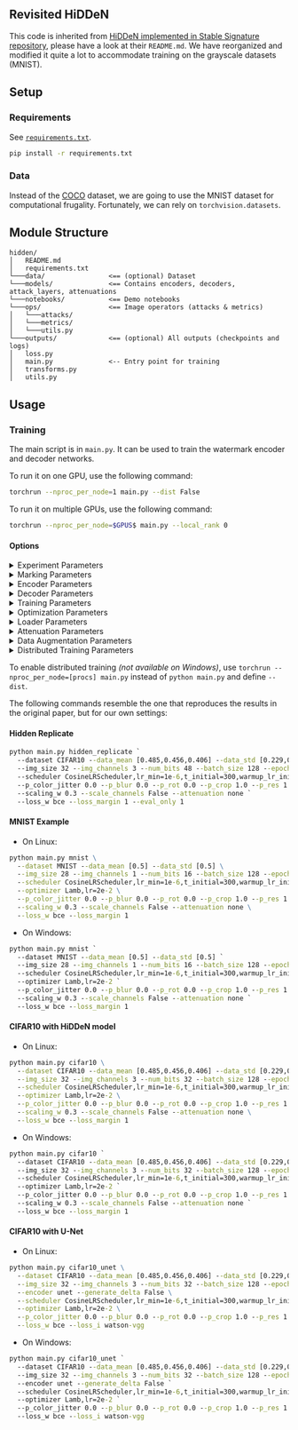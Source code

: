 Revisited HiDDeN
------

This code is inherited from
[HiDDeN implemented in Stable Signature repository](https://github.com/facebookresearch/stable_signature/tree/main/hidden),
please have a look at their `README.md`.
We have reorganized and modified it quite a lot to accommodate training on the grayscale datasets (MNIST).

## Setup

### Requirements

See [`requirements.txt`](requirements.txt).

```cmd
pip install -r requirements.txt
```

### Data

Instead of the [COCO](https://cocodataset.org/) dataset, we are going to use the MNIST dataset for
computational frugality.
Fortunately, we can rely on `torchvision.datasets`.

## Module Structure

```
hidden/
│   README.md
│   requirements.txt
└───data/                <== (optional) Dataset
└───models/              <== Contains encoders, decoders, attack_layers, attenuations
└───notebooks/           <== Demo notebooks
└───ops/                 <== Image operators (attacks & metrics)
│   └───attacks/
│   └───metrics/
│   └───utils.py
└───outputs/             <== (optional) All outputs (checkpoints and logs)
│   loss.py
│   main.py              <-- Entry point for training
│   transforms.py
│   utils.py
```

## Usage

### Training

The main script is in `main.py`. It can be used to train the watermark encoder and decoder networks.

To run it on one GPU, use the following command:

```bash
torchrun --nproc_per_node=1 main.py --dist False
```

To run it on multiple GPUs, use the following command:

```bash
torchrun --nproc_per_node=$GPUS$ main.py --local_rank 0
```

#### Options

<details>
<summary><span style="font-weight: normal;">Experiment Parameters</span></summary>

- `exp`: Name of the experiment.
- `--dataset`: Named dataset in `torchvision.datasets`. Default: None
- `--data_dir`: Path to the directory to download the dataset if `--dataset` is defined. Default: "data"
- `--train_dir`: Path to the directory containing the training data. Default: "data/coco/train"
- `--val_dir`: Path to the directory containing the validation data. Default: "data/coco/val"
- `--output_dir`: Output directory for logs and images. Default: "outputs"
- `--data_mean`: Data mean for normalization. Default: None (inferred)
- `--data_std`: Data std for normalization. Default: None (inferred)
- `--verbose`: Verbosity level for output during training. Default: 1
- `--seed`: Random seed. Default: 0

</details>

<details>
<summary><span style="font-weight: normal;">Marking Parameters</span></summary>

- `--num_bits`: Number of bits in the watermark. Default: 32
- `--redundancy`: Redundancy of the watermark in the decoder (the output is bit is the sum of redundancy bits). Default:
  1
- `--img_size`: Image size during training. Having a fixed image size during training improves efficiency thanks to
  batching. The network can generalize (to a certain extent) to arbitrary resolution at test time. Default: 128
- `--img_channels`: Image channels. Default: None (inferred)

</details>

<details>
<summary><span style="font-weight: normal;">Encoder Parameters</span></summary>

- `--encoder`: Encoder type (e.g., "hidden", "dvmark", "vit"). Default: "hidden"
- `--encoder_depth`: Number of blocks in the encoder. Default: 4
- `--encoder_channels`: Number of channels in the encoder. Default: 64
- `--use_tanh`: Use tanh scaling. Default: True
- `--generate_delta`: Generate permutation delta instead of watermarked image directly. Default: True

</details>

<details>
<summary><span style="font-weight: normal;">Decoder Parameters</span></summary>

- `--decoder`: Decoder type (e.g., "hidden"). Default: "hidden"
- `--decoder_depth`: Number of blocks in the decoder. Default: 8
- `--decoder_channels`: Number of channels in the decoder. Default: 64

</details>

<details>
<summary><span style="font-weight: normal;">Training Parameters</span></summary>

- `--bn_momentum`: Momentum of the batch normalization layer. Default: 0.01
- `--eval_freq`: Frequency of evaluation during training (in epochs). Default: 10
- `--saveckp_freq`: Frequency of saving checkpoints (in epochs). Default: 100
- `--saveimg_freq`: Frequency of saving images (in epochs). Default: 10
- `--resume_from`: Checkpoint path to resume training from.
- `--scaling_w`: Scaling of the watermark signal. Default: 1.0
- `--scaling_i`: Scaling of the original image. Default: 1.0

</details>

<details>
<summary><span style="font-weight: normal;">Optimization Parameters</span></summary>

- `--epochs`: Number of epochs for optimization. Default: 400
- `--optimizer`: Optimizer to use (e.g., "Adam"). Default: "Adam"
- `--scheduler`: Learning rate scheduler to use (ex: "
  CosineLRScheduler,lr_min=1e-6,t_initial=400,warmup_lr_init=1e-6,warmup_t=5"). Default: None
- `--lambda_w`: Weight of the watermark loss. Default: 1.0
- `--lambda_i`: Weight of the image loss. Default: 0.0
- `--loss_margin`: Margin of the Hinge loss or temperature of the sigmoid of the BCE loss. Default: 1.0
- `--loss_w`: Loss type for watermark loss ("bce" or "cossim"). Default: "bce"
- `--loss_i`: Loss type for image loss ("mse" or "l1"). Default: "mse"

</details>

<details>
<summary><span style="font-weight: normal;">Loader Parameters</span></summary>

- `--batch_size`: Batch size for training. Default: 16
- `--batch_size_eval`: Batch size for evaluation. Default: 64
- `--workers`: Number of workers for data loading. Default: 8

</details>

<details>
<summary><span style="font-weight: normal;">Attenuation Parameters</span></summary>

Additonally, the codebase allows to train with a just noticeable difference map (JND) to attenuate the watermark signal
in the perceptually sensitive regions of the image.
This can also be added at test time only, at the cost of some accuracy.

- `--attenuation`: Attenuation type. Default: None
- `--scale_channels`: Use channel scaling. Default: False

</details>

<details>
<summary><span style="font-weight: normal;">Data Augmentation Parameters</span></summary>

- `--data_augmentation`: Type of data augmentation to use at marking time ("combined", "kornia", "none"). Default: "
  combined"
- `--p_crop`: Probability of the crop augmentation. Default: 0.5
- `--p_res`: Probability of the resize augmentation. Default: 0.5
- `--p_blur`: Probability of the blur augmentation. Default: 0.5
- `--p_jpeg`: Probability of the JPEG compression augmentation. Default: 0.5
- `--p_rot`: Probability of the rotation augmentation. Default: 0.5
- `--p_color_jitter`: Probability of the color jitter augmentation. Default: 0.5

</details>

<details>
<summary><span style="font-weight: normal;">Distributed Training Parameters</span></summary>

- `--debug_slurm`: Enable debugging for SLURM.
- `--local_rank`: Local rank for distributed training. Default: -1
- `--master_port`: Port for the master process. Default: -1
- `--dist`: Enable distributed training. Default: False
- `--device`: Device to train on if distributed training is disabled. Default: cuda:0

</details>

To enable distributed training _(not available on Windows)_, use `torchrun --nproc_per_node=[procs] main.py`
instead of `python main.py` and define `--dist`.

The following commands resemble the one that reproduces the results in the original paper, but for our own settings:

#### Hidden Replicate
```cmd
python main.py hidden_replicate `
  --dataset CIFAR10 --data_mean [0.485,0.456,0.406] --data_std [0.229,0.224,0.225] `
  --img_size 32 --img_channels 3 --num_bits 48 --batch_size 128 --epochs 300 --eval_freq 10 `
  --scheduler CosineLRScheduler,lr_min=1e-6,t_initial=300,warmup_lr_init=1e-6,warmup_t=5  --optimizer Lamb,lr=2e-2 `
  --p_color_jitter 0.0 --p_blur 0.0 --p_rot 0.0 --p_crop 1.0 --p_res 1.0 --p_jpeg 1.0 `
  --scaling_w 0.3 --scale_channels False --attenuation none `
  --loss_w bce --loss_margin 1 --eval_only 1
```

#### MNIST Example

- On Linux:
```cmd
python main.py mnist \
  --dataset MNIST --data_mean [0.5] --data_std [0.5] \
  --img_size 28 --img_channels 1 --num_bits 16 --batch_size 128 --epochs 150 --eval_freq 10 \
  --scheduler CosineLRScheduler,lr_min=1e-6,t_initial=300,warmup_lr_init=1e-6,warmup_t=5 \
  --optimizer Lamb,lr=2e-2 \
  --p_color_jitter 0.0 --p_blur 0.0 --p_rot 0.0 --p_crop 1.0 --p_res 1.0 --p_jpeg 1.0 \
  --scaling_w 0.3 --scale_channels False --attenuation none \
  --loss_w bce --loss_margin 1
```
- On Windows:
```cmd
python main.py mnist `
  --dataset MNIST --data_mean [0.5] --data_std [0.5] `
  --img_size 28 --img_channels 1 --num_bits 16 --batch_size 128 --epochs 150 --eval_freq 10 `
  --scheduler CosineLRScheduler,lr_min=1e-6,t_initial=300,warmup_lr_init=1e-6,warmup_t=5 `
  --optimizer Lamb,lr=2e-2 `
  --p_color_jitter 0.0 --p_blur 0.0 --p_rot 0.0 --p_crop 1.0 --p_res 1.0 --p_jpeg 1.0 `
  --scaling_w 0.3 --scale_channels False --attenuation none `
  --loss_w bce --loss_margin 1
```

#### CIFAR10 with HiDDeN model

- On Linux:
```cmd
python main.py cifar10 \
  --dataset CIFAR10 --data_mean [0.485,0.456,0.406] --data_std [0.229,0.224,0.225] \
  --img_size 32 --img_channels 3 --num_bits 32 --batch_size 128 --epochs 150 --eval_freq 10 \
  --scheduler CosineLRScheduler,lr_min=1e-6,t_initial=300,warmup_lr_init=1e-6,warmup_t=5 \
  --optimizer Lamb,lr=2e-2 \
  --p_color_jitter 0.0 --p_blur 0.0 --p_rot 0.0 --p_crop 1.0 --p_res 1.0 --p_jpeg 1.0 \
  --scaling_w 0.3 --scale_channels False --attenuation none \
  --loss_w bce --loss_margin 1
```
- On Windows:
```cmd
python main.py cifar10 `
  --dataset CIFAR10 --data_mean [0.485,0.456,0.406] --data_std [0.229,0.224,0.225] `
  --img_size 32 --img_channels 3 --num_bits 32 --batch_size 128 --epochs 150 --eval_freq 10 `
  --scheduler CosineLRScheduler,lr_min=1e-6,t_initial=300,warmup_lr_init=1e-6,warmup_t=5 `
  --optimizer Lamb,lr=2e-2 `
  --p_color_jitter 0.0 --p_blur 0.0 --p_rot 0.0 --p_crop 1.0 --p_res 1.0 --p_jpeg 1.0 `
  --scaling_w 0.3 --scale_channels False --attenuation none `
  --loss_w bce --loss_margin 1
```

#### CIFAR10 with U-Net

- On Linux:
```cmd
python main.py cifar10_unet \
  --dataset CIFAR10 --data_mean [0.485,0.456,0.406] --data_std [0.229,0.224,0.225] \
  --img_size 32 --img_channels 3 --num_bits 32 --batch_size 128 --epochs 150 --eval_freq 10 \
  --encoder unet --generate_delta False \
  --scheduler CosineLRScheduler,lr_min=1e-6,t_initial=300,warmup_lr_init=1e-6,warmup_t=5 \
  --optimizer Lamb,lr=2e-2 \
  --p_color_jitter 0.0 --p_blur 0.0 --p_rot 0.0 --p_crop 1.0 --p_res 1.0 --p_jpeg 1.0 \
  --loss_w bce --loss_i watson-vgg
```
- On Windows:
```cmd
python main.py cifar10_unet `
  --dataset CIFAR10 --data_mean [0.485,0.456,0.406] --data_std [0.229,0.224,0.225] `
  --img_size 32 --img_channels 3 --num_bits 32 --batch_size 128 --epochs 150 --eval_freq 10 `
  --encoder unet --generate_delta False `
  --scheduler CosineLRScheduler,lr_min=1e-6,t_initial=300,warmup_lr_init=1e-6,warmup_t=5 `
  --optimizer Lamb,lr=2e-2 `
  --p_color_jitter 0.0 --p_blur 0.0 --p_rot 0.0 --p_crop 1.0 --p_res 1.0 --p_jpeg 1.0 `
  --loss_w bce --loss_i watson-vgg
```
